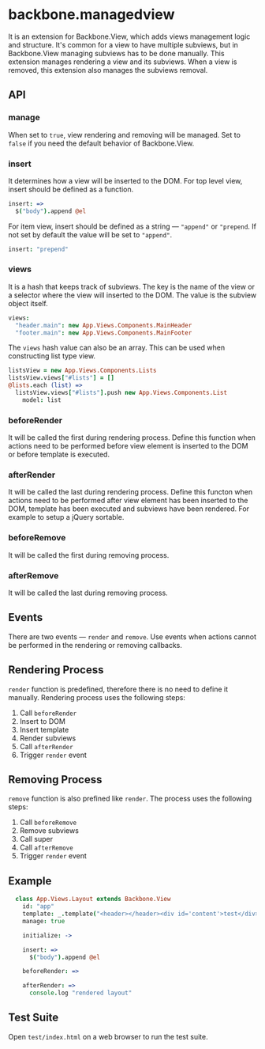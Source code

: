 # backbone.managedview

It is an extension for Backbone.View, which adds views management logic and structure. It's common for a view to have multiple subviews, but in Backbone.View managing subviews has to be done manually. This extension manages rendering a view and its subviews. When a view is removed, this extension also manages the subviews removal.

## API

### manage

When set to `true`, view rendering and removing will be managed. Set to `false` if you need the default behavior of Backbone.View.

### insert

It determines how a view will be inserted to the DOM. For top level view, insert should be defined as a function.

```coffee
insert: =>
  $("body").append @el
```

For item view, insert should be defined as a string — `"append"` or `"prepend`. If not set by default the value will be set to `"append"`.

```coffee
insert: "prepend"
```

### views

It is a hash that keeps track of subviews. The key is the name of the view or a selector where the view will inserted to the DOM. The value is the subview object itself.

```coffee
views:
  "header.main": new App.Views.Components.MainHeader
  "footer.main": new App.Views.Components.MainFooter
```

The `views` hash value can also be an array. This can be used when constructing list type view.

```coffee
listsView = new App.Views.Components.Lists
listsView.views["#lists"] = []
@lists.each (list) =>
  listsView.views["#lists"].push new App.Views.Components.List
    model: list
```

### beforeRender

It will be called the first during rendering process. Define this function when actions need to be performed before view element is inserted to the DOM or before template is executed.

### afterRender

It will be called the last during rendering process. Define this functon when actions need to be performed after view element has been inserted to the DOM, template has been executed and subviews have been rendered. For example to setup a jQuery sortable.

### beforeRemove

It will be called the first during removing process.

### afterRemove

It will be called the last during removing process.

## Events

There are two events — `render` and `remove`. Use events when actions cannot be performed in the rendering or removing callbacks.

## Rendering Process

`render` function is predefined, therefore there is no need to define it manually. Rendering process uses the following steps:

1. Call `beforeRender`
2. Insert to DOM
3. Insert template
4. Render subviews
5. Call `afterRender`
6. Trigger `render` event

## Removing Process

`remove` function is also prefined like `render`. The process uses the following steps:

1. Call `beforeRemove`
2. Remove subviews
3. Call super
4. Call `afterRemove`
5. Trigger `render` event

## Example

```coffee
  class App.Views.Layout extends Backbone.View
    id: "app"
    template: _.template("<header></header><div id='content'>test</div>")
    manage: true

    initialize: ->

    insert: =>
      $("body").append @el

    beforeRender: =>

    afterRender: =>
      console.log "rendered layout"
```

## Test Suite

Open `test/index.html` on a web browser to run the test suite.
